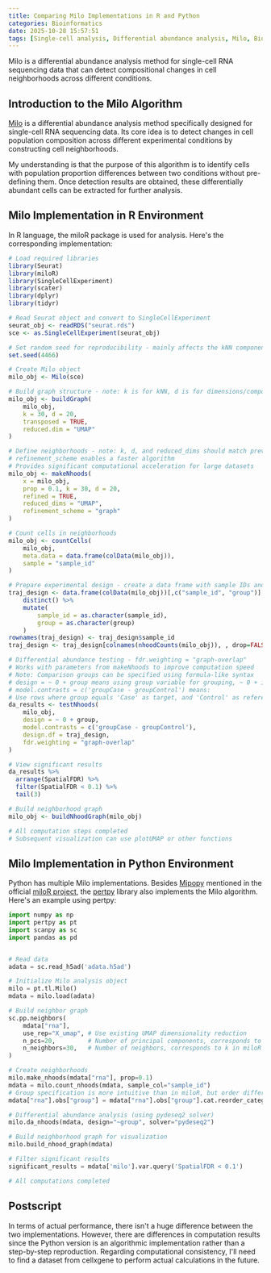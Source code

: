 ```yaml
---
title: Comparing Milo Implementations in R and Python
categories: Bioinformatics
date: 2025-10-28 15:57:51
tags: [Single-cell analysis, Differential abundance analysis, Milo, Bioinformatics]
---
```


Milo is a differential abundance analysis method for single-cell RNA sequencing data that can detect compositional changes in cell neighborhoods across different conditions.
<!-- more -->

## Introduction to the Milo Algorithm

[Milo](https://www.nature.com/articles/s41587-021-01033-z) is a differential abundance analysis method specifically designed for single-cell RNA sequencing data. Its core idea is to detect changes in cell population composition across different experimental conditions by constructing cell neighborhoods.

My understanding is that the purpose of this algorithm is to identify cells with population proportion differences between two conditions without pre-defining them. Once detection results are obtained, these differentially abundant cells can be extracted for further analysis.

## Milo Implementation in R Environment

In R language, the miloR package is used for analysis. Here's the corresponding implementation:

```r
# Load required libraries
library(Seurat)
library(miloR)
library(SingleCellExperiment)
library(scater)
library(dplyr)
library(tidyr)

# Read Seurat object and convert to SingleCellExperiment
seurat_obj <- readRDS("seurat.rds")
sce <- as.SingleCellExperiment(seurat_obj)

# Set random seed for reproducibility - mainly affects the kNN component
set.seed(4466)

# Create Milo object
milo_obj <- Milo(sce)

# Build graph structure - note: k is for kNN, d is for dimensions/components
milo_obj <- buildGraph(
    milo_obj,
    k = 30, d = 20,
    transposed = TRUE, 
    reduced.dim = "UMAP"
)

# Define neighborhoods - note: k, d, and reduced_dims should match previous step
# refinement_scheme enables a faster algorithm
# Provides significant computational acceleration for large datasets
milo_obj <- makeNhoods(
    x = milo_obj,
    prop = 0.1, k = 30, d = 20,
    refined = TRUE,
    reduced_dims = "UMAP",
    refinement_scheme = "graph"
)

# Count cells in neighborhoods
milo_obj <- countCells(
    milo_obj,
    meta.data = data.frame(colData(milo_obj)),
    sample = "sample_id"
)

# Prepare experimental design - create a data frame with sample IDs and group tags
traj_design <- data.frame(colData(milo_obj))[,c("sample_id", "group")] %>%
    distinct() %>%
    mutate(
        sample_id = as.character(sample_id),
        group = as.character(group)
    )
rownames(traj_design) <- traj_design$sample_id
traj_design <- traj_design[colnames(nhoodCounts(milo_obj)), , drop=FALSE]

# Differential abundance testing - fdr.weighting = "graph-overlap"
# Works with parameters from makeNhoods to improve computation speed
# Note: Comparison groups can be specified using formula-like syntax
# design = ~ 0 + group means using group variable for grouping, ~ 0 + is fixed syntax
# model.contrasts = c('groupCase - groupControl') means:
# Use rows where group equals 'Case' as target, and 'Control' as reference
da_results <- testNhoods(
    milo_obj,
    design = ~ 0 + group,
    model.contrasts = c('groupCase - groupControl'),
    design.df = traj_design,
    fdr.weighting = "graph-overlap"
)

# View significant results
da_results %>%
  arrange(SpatialFDR) %>%
  filter(SpatialFDR < 0.1) %>%
  tail(3)

# Build neighborhood graph
milo_obj <- buildNhoodGraph(milo_obj)

# All computation steps completed
# Subsequent visualization can use plotUMAP or other functions
```

## Milo Implementation in Python Environment

Python has multiple Milo implementations. Besides [Mipopy](https://github.com/emdann/milopy) mentioned in the official [miloR project](https://github.com/MarioniLab/miloR), the [pertpy](https://github.com/scverse/pertpy) library also implements the Milo algorithm. Here's an example using pertpy:

```python
import numpy as np
import pertpy as pt
import scanpy as sc
import pandas as pd


# Read data
adata = sc.read_h5ad('adata.h5ad')

# Initialize Milo analysis object
milo = pt.tl.Milo()
mdata = milo.load(adata)

# Build neighbor graph
sc.pp.neighbors(
    mdata["rna"],
    use_rep="X_umap", # Use existing UMAP dimensionality reduction
    n_pcs=20,         # Number of principal components, corresponds to d in miloR
    n_neighbors=30,   # Number of neighbors, corresponds to k in miloR
)

# Create neighborhoods
milo.make_nhoods(mdata["rna"], prop=0.1)
mdata = milo.count_nhoods(mdata, sample_col="sample_id")
# Group specification is more intuitive than in miloR, but order differs - Control comes first
mdata["rna"].obs["group"] = mdata["rna"].obs["group"].cat.reorder_categories(["Control", "Case"])

# Differential abundance analysis (using pydeseq2 solver)
milo.da_nhoods(mdata, design="~group", solver="pydeseq2")

# Build neighborhood graph for visualization
milo.build_nhood_graph(mdata)

# Filter significant results
significant_results = mdata['milo'].var.query('SpatialFDR < 0.1')

# All computations completed
```

## Postscript

In terms of actual performance, there isn't a huge difference between the two implementations. However, there are differences in computation results since the Python version is an algorithmic implementation rather than a step-by-step reproduction. Regarding computational consistency, I'll need to find a dataset from cellxgene to perform actual calculations in the future.

